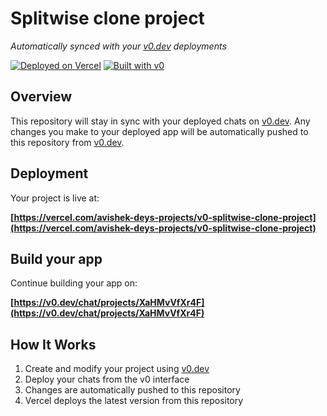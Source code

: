 # Splitwise clone project

*Automatically synced with your [v0.dev](https://v0.dev) deployments*

[![Deployed on Vercel](https://img.shields.io/badge/Deployed%20on-Vercel-black?style=for-the-badge&logo=vercel)](https://vercel.com/avishek-deys-projects/v0-splitwise-clone-project)
[![Built with v0](https://img.shields.io/badge/Built%20with-v0.dev-black?style=for-the-badge)](https://v0.dev/chat/projects/XaHMvVfXr4F)

## Overview

This repository will stay in sync with your deployed chats on [v0.dev](https://v0.dev).
Any changes you make to your deployed app will be automatically pushed to this repository from [v0.dev](https://v0.dev).

## Deployment

Your project is live at:

**[https://vercel.com/avishek-deys-projects/v0-splitwise-clone-project](https://vercel.com/avishek-deys-projects/v0-splitwise-clone-project)**

## Build your app

Continue building your app on:

**[https://v0.dev/chat/projects/XaHMvVfXr4F](https://v0.dev/chat/projects/XaHMvVfXr4F)**

## How It Works

1. Create and modify your project using [v0.dev](https://v0.dev)
2. Deploy your chats from the v0 interface
3. Changes are automatically pushed to this repository
4. Vercel deploys the latest version from this repository
